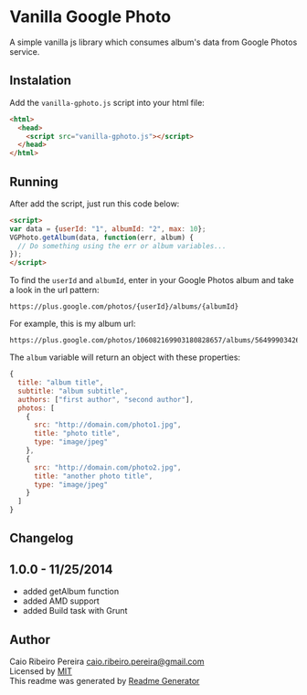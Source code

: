 # Vanilla Google Photo

A simple vanilla js library which consumes album's data from Google Photos service.

## Instalation

Add the `vanilla-gphoto.js` script into your html file:

``` html
<html>
  <head>
    <script src="vanilla-gphoto.js"></script>
  </head>
</html>
```

## Running

After add the script, just run this code below:

``` html
<script>
var data = {userId: "1", albumId: "2", max: 10};
VGPhoto.getAlbum(data, function(err, album) {
  // Do something using the err or album variables...
});
</script>
```

To find the `userId` and `albumId`, enter in your Google Photos album and take a look in the url pattern:

```
https://plus.google.com/photos/{userId}/albums/{albumId}
```

For example, this is my album url:

```
https://plus.google.com/photos/106082169903180828657/albums/5649990342671140529
```

The `album` variable will return an object with these properties:

``` javascript
{
  title: "album title",
  subtitle: "album subtitle",
  authors: ["first author", "second author"],
  photos: [
    {
      src: "http://domain.com/photo1.jpg",
      title: "photo title",
      type: "image/jpeg"
    },
    {
      src: "http://domain.com/photo2.jpg",
      title: "another photo title",
      type: "image/jpeg"
    }
  ]
}
```

## Changelog

## 1.0.0 - 11/25/2014

* added getAlbum function
* added AMD support
* added Build task with Grunt

## Author

Caio Ribeiro Pereira <caio.ribeiro.pereira@gmail.com>  
Licensed by [MIT](http://caio-ribeiro-pereira.mit-license.org)  
This readme was generated by [Readme Generator](https://github.com/caio-ribeiro-pereira/go-readme-cli)
